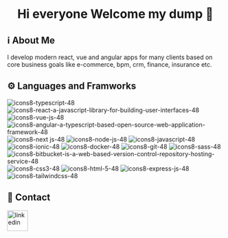 <div align="center">
  <h1>Hi everyone Welcome my dump 👋</h1>
</div>

## ℹ️ About Me
I develop modern react, vue and angular apps for many clients based on core business goals like e-commerce, bpm, crm, finance, insurance etc.

## ⚙️ Languages and Framworks
![icons8-typescript-48](https://user-images.githubusercontent.com/45968094/203043027-9cc1cf7e-04d1-4e45-8e09-f0d7761c6737.png)
![icons8-react-a-javascript-library-for-building-user-interfaces-48](https://user-images.githubusercontent.com/45968094/203042583-d3b80289-dc3a-4f58-bc24-5b5166528226.png)
![icons8-vue-js-48](https://user-images.githubusercontent.com/45968094/203042691-bcb05ca0-f7b6-467b-8aaa-76be2e26d25c.png)
![icons8-angular-a-typescript-based-open-source-web-application-framework-48](https://user-images.githubusercontent.com/45968094/203046477-830acc83-a4f8-4da8-895f-8034fc03a864.png)
![icons8-next js-48](https://user-images.githubusercontent.com/45968094/203047524-e0e312fc-21e9-44e4-819f-dbd0c452cc66.png)
![icons8-node-js-48](https://user-images.githubusercontent.com/45968094/203046248-588f39c1-5a29-4da4-908b-710e8299ec0d.png)
![icons8-javascript-48](https://user-images.githubusercontent.com/45968094/203042816-8f26a9f2-81e2-4cb0-ac08-87af62726dcf.png)
![icons8-ionic-48](https://user-images.githubusercontent.com/45968094/203043187-2ff28bf4-42e6-4220-93c7-ad28a3090bcc.png)
![icons8-docker-48](https://user-images.githubusercontent.com/45968094/203043265-7a26035a-2768-4829-91bd-ea99ab25fb37.png)
![icons8-git-48](https://user-images.githubusercontent.com/45968094/203043935-7671e4b3-0559-4e62-b9d9-db056d7d37f6.png)
![icons8-sass-48](https://user-images.githubusercontent.com/45968094/203043940-6f4b8bf6-b16e-44c5-b140-03fa9727c6b1.png)
![icons8-bitbucket-is-a-web-based-version-control-repository-hosting-service-48](https://user-images.githubusercontent.com/45968094/203045015-82b11bbd-245e-43da-836f-22809d64a824.png)
![icons8-css3-48](https://user-images.githubusercontent.com/45968094/203043944-a1238d77-7a36-4f75-9ad9-a465abe3664f.png)
![icons8-html-5-48](https://user-images.githubusercontent.com/45968094/203043948-f3655d24-258f-47b6-9cb8-6d40e5cca145.png)
![icons8-express-js-48](https://user-images.githubusercontent.com/45968094/203043951-0565fd61-d8fb-4944-9cc3-c7c68a2ca839.png)
![icons8-tailwindcss-48](https://user-images.githubusercontent.com/45968094/203045012-0ae77ac9-affc-4993-829c-a85a8018a0d4.png)

## 📧 Contact
<a href="https://www.linkedin.com/in/omrumbakitemiz"><img width="48px" height="48px" src="https://user-images.githubusercontent.com/12871066/203302514-3640ced9-8d37-416f-a57c-fa5623d8cbdb.gif" alt="linkedin"/>
</a>


